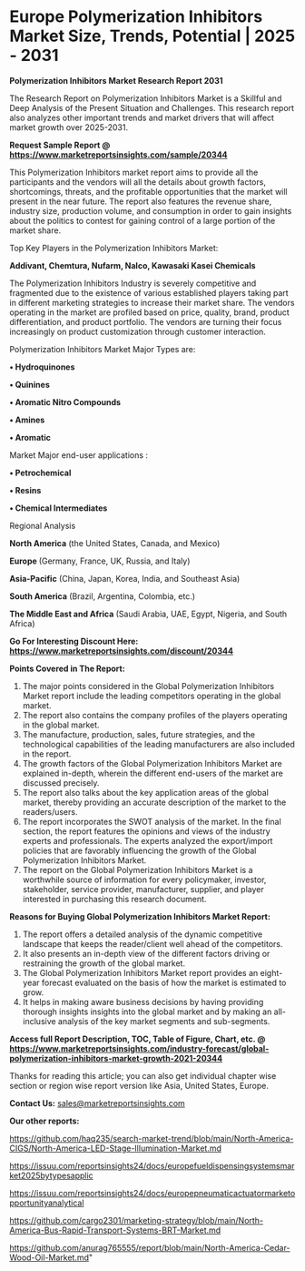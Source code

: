 # Europe Polymerization Inhibitors Market Size, Trends, Potential | 2025 - 2031

<strong>Polymerization Inhibitors Market Research Report 2031</strong>

The Research Report on Polymerization Inhibitors Market is a Skillful and Deep Analysis of the Present Situation and Challenges. This research report also analyzes other important trends and market drivers that will affect market growth over 2025-2031.

<strong>Request Sample Report @ <a href=https://www.marketreportsinsights.com/sample/20344>https://www.marketreportsinsights.com/sample/20344</a></strong>

This Polymerization Inhibitors market report aims to provide all the participants and the vendors will all the details about growth factors, shortcomings, threats, and the profitable opportunities that the market will present in the near future. The report also features the revenue share, industry size, production volume, and consumption in order to gain insights about the politics to contest for gaining control of a large portion of the market share.

Top Key Players in the Polymerization Inhibitors Market:

<strong>Addivant, Chemtura, Nufarm, Nalco, Kawasaki Kasei Chemicals</strong>

The Polymerization Inhibitors Industry is severely competitive and fragmented due to the existence of various established players taking part in different marketing strategies to increase their market share. The vendors operating in the market are profiled based on price, quality, brand, product differentiation, and product portfolio. The vendors are turning their focus increasingly on product customization through customer interaction.

Polymerization Inhibitors Market Major Types are:

<strong>• Hydroquinones

• Quinines

• Aromatic Nitro Compounds

• Amines

• Aromatic</strong>

Market Major end-user applications :

<strong>• Petrochemical

• Resins

• Chemical Intermediates</strong>

Regional Analysis

</u><strong><b>North America</b></strong> (the United States, Canada, and Mexico)

<strong><b>Europe </b></strong>(Germany, France, UK, Russia, and Italy)

<strong><b>Asia-Pacific</b></strong> (China, Japan, Korea, India, and Southeast Asia)

<strong><b>South America</b></strong> (Brazil, Argentina, Colombia, etc.)

<strong><b>The Middle East and Africa</b></strong> (Saudi Arabia, UAE, Egypt, Nigeria, and South Africa)

<strong>Go For Interesting Discount Here: <a href=https://www.marketreportsinsights.com/discount/20344>https://www.marketreportsinsights.com/discount/20344</a></strong>

<strong>Points Covered in The Report:</strong>
<ol>
  <li>The major points considered in the Global Polymerization Inhibitors Market report include the leading competitors operating in the global market.</li>
  <li>The report also contains the company profiles of the players operating in the global market.</li>
  <li>The manufacture, production, sales, future strategies, and the technological capabilities of the leading manufacturers are also included in the report.</li>
  <li>The growth factors of the Global Polymerization Inhibitors Market are explained in-depth, wherein the different end-users of the market are discussed precisely.</li>
  <li>The report also talks about the key application areas of the global market, thereby providing an accurate description of the market to the readers/users.</li>
  <li>The report incorporates the SWOT analysis of the market. In the final section, the report features the opinions and views of the industry experts and professionals. The experts analyzed the export/import policies that are favorably influencing the growth of the Global Polymerization Inhibitors Market.</li>
  <li>The report on the Global Polymerization Inhibitors Market is a worthwhile source of information for every policymaker, investor, stakeholder, service provider, manufacturer, supplier, and player interested in purchasing this research document.</li>
</ol>
<strong>Reasons for Buying Global Polymerization Inhibitors Market Report:</strong>

<ol>
  <li>The report offers a detailed analysis of the dynamic competitive landscape that keeps the reader/client well ahead of the competitors.</li>
  <li>It also presents an in-depth view of the different factors driving or restraining the growth of the global market.</li>
  <li>The Global Polymerization Inhibitors Market report provides an eight-year forecast evaluated on the basis of how the market is estimated to grow.</li>
  <li>It helps in making aware business decisions by having providing thorough insights insights into the global market and by making an all-inclusive analysis of the key market segments and sub-segments.</li>
</ol>
<strong>Access full Report Description, TOC, Table of Figure, Chart, etc. @ <a href=https://www.marketreportsinsights.com/industry-forecast/global-polymerization-inhibitors-market-growth-2021-20344>https://www.marketreportsinsights.com/industry-forecast/global-polymerization-inhibitors-market-growth-2021-20344</a></strong>


Thanks for reading this article; you can also get individual chapter wise section or region wise report version like Asia, United States, Europe.

<strong>Contact Us:</strong>
sales@marketreportsinsights.com

<strong>Our other reports:</strong>

<a href=https://github.com/haq235/search-market-trend/blob/main/North-America-CIGS/North-America-LED-Stage-Illumination-Market.md>https://github.com/haq235/search-market-trend/blob/main/North-America-CIGS/North-America-LED-Stage-Illumination-Market.md</a>

<a href=https://issuu.com/reportsinsights24/docs/europefueldispensingsystemsmarket2025bytypesapplic>https://issuu.com/reportsinsights24/docs/europefueldispensingsystemsmarket2025bytypesapplic</a>

<a href=https://issuu.com/reportsinsights24/docs/europepneumaticactuatormarketopportunityanalytical>https://issuu.com/reportsinsights24/docs/europepneumaticactuatormarketopportunityanalytical</a>

<a href=https://github.com/cargo2301/marketing-strategy/blob/main/North-America-Bus-Rapid-Transport-Systems-BRT-Market.md>https://github.com/cargo2301/marketing-strategy/blob/main/North-America-Bus-Rapid-Transport-Systems-BRT-Market.md</a>

<a href=https://github.com/anurag765555/report/blob/main/North-America-Cedar-Wood-Oil-Market.md>https://github.com/anurag765555/report/blob/main/North-America-Cedar-Wood-Oil-Market.md</a>"
